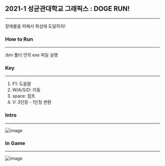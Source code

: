 ## 2021-1 성균관대학교 그래픽스 : DOGE RUN!

---

장애물을 피해서 화성에 도달하자!

### How to Run
---

/bin 폴더 안의 exe 파일 실행

### Key
---

1. F1: 도움말
2. W/A/S/D: 이동
3. space: 점프
4. V: 3인칭 - 1인칭 변환

### Intro
---

![image](https://user-images.githubusercontent.com/63792758/193733090-b125d694-df18-4a1b-b785-7b0f3a7e1945.png)


### In Game
---

![image](https://user-images.githubusercontent.com/63792758/193733112-c28f7971-f928-453c-afdc-e8fd05a577f2.png)
